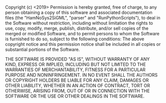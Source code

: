Copyright (c) <2019> <carolina neves>
Permission is hereby granted, free of charge, to any person obtaining a copy of this software and associated documentation files 
(the "HamNoSys2SiGML", "parser" and "RunPythonScripts"), to deal in the Software without restriction, including without limitation the rights to use, copy, modify, merge, 
publish, distribute, and/or sell copies of the merged or modified Software, and to permit persons to whom the Software is furnished to do so, 
subject to the following conditions: The above copyright notice and this permission notice shall be included in all copies or substantial 
portions of the Software.

THE SOFTWARE IS PROVIDED "AS IS", WITHOUT WARRANTY OF ANY KIND, EXPRESS OR IMPLIED, INCLUDING BUT NOT LIMITED TO THE WARRANTIES OF 
MERCHANTABILITY, FITNESS FOR A PARTICULAR PURPOSE AND NONINFRINGEMENT. IN NO EVENT SHALL THE AUTHORS OR COPYRIGHT HOLDERS BE LIABLE FOR ANY 
CLAIM, DAMAGES OR OTHER LIABILITY, WHETHER IN AN ACTION OF CONTRACT, TORT OR OTHERWISE, ARISING FROM, OUT OF OR IN CONNECTION WITH THE SOFTWARE
OR THE USE OR OTHER DEALINGS IN THE SOFTWARE.
